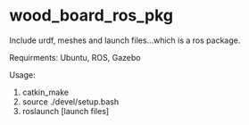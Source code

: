 # wood_board_ros_pkg
Include urdf, meshes and launch files...which is a ros package.

Requirments: Ubuntu, ROS, Gazebo

Usage:
1. catkin_make
2. source ./devel/setup.bash
3. roslaunch [launch files]
